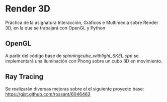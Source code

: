 # Render 3D

Práctica de la asignatura Interacción, Gráficos e Multimedia sobre Render 3D, en la que  se trabajará con OpenGL y Python

## OpenGL

A partir del código base de _spinningcube_withlight_SKEL.cpp_ se implementará una iluminación con Phong sobre un cubo 3D en movimiento. 

## Ray Tracing

Se realizarán diversas mejoras sobre el el siguiente proyecto base: https://gist.github.com/rossant/6046463
